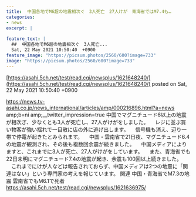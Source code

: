 ```yaml
---
title:  中国各地でM6超の地震相次ぐ　3人死亡　27人けが　青海省ではM7.4も…  
categories:
- news
excerpt: |
  
feature_text: |
  ##  中国各地でM6超の地震相次ぐ　3人死亡...
  Sat, 22 May 2021 10:50:40  +0900
feature_image: "https://picsum.photos/2560/600?image=733"
image: "https://picsum.photos/2560/600?image=733"
---
```


[https://asahi.5ch.net/test/read.cgi/newsplus/1621648240/](https://asahi.5ch.net/test/read.cgi/newsplus/1621648240/)
posted on Sat, 22 May 2021 10:50:40  +0900

<!--more-->

https://news.tv-asahi.co.jp/news_international/articles/amp/000216896.html?a=news amp;b=ni amp;__twitter_impression=true 中国でマグニチュード6以上の地震が相次ぎ、少なくとも3人が死亡し、27人がけがをしました。 　レジに並ぶ買い物客が強い揺れで一目散に店の外に逃げ出します。 　信号機も消え、辺り一帯で停電が起きたとみられます。 　中国・雲南省で21日夜、マグニチュード6.4の地震が観測され、その後も複数回余震が続きました。 　中国メディアによりますと、これまでに3人が死亡、27人がけがをしています。 　また、青海省でも22日未明にマグニチュード7.4の地震が起き、余震も100回以上続きました。 　これまでにけが人などは報告されておらず、中国メディアは2つの地震に「関連はない」という専門家の考えを報じています。 関連 中国・青海省でM7.3の地震 雲南省でもM6.1で死者 https://asahi.5ch.net/test/read.cgi/newsplus/1621636975/
